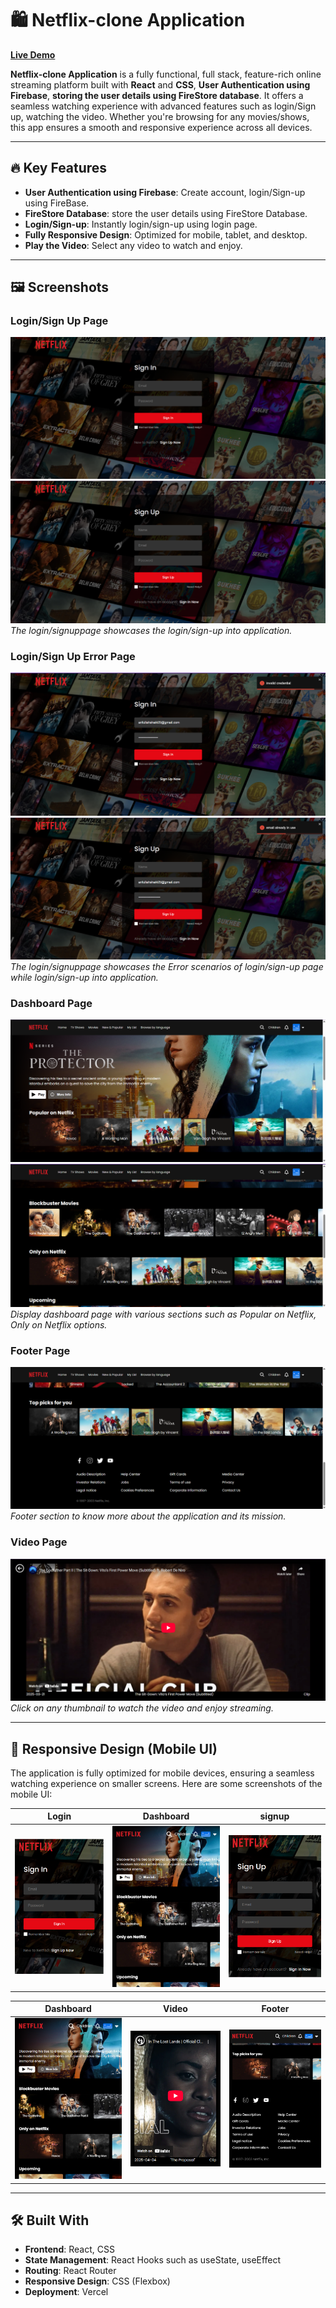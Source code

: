 # 🛍️ **Netflix-clone Application**

**[Live Demo](https://react-netflix-app-clone.vercel.app/)**

**Netflix-clone Application** is a fully functional, full stack, feature-rich online streaming platform built with **React** and **CSS**, **User Authentication using Firebase**, **storing the user details using FireStore database**. It offers a seamless watching experience with advanced features such as login/Sign up, watching the video. Whether you're browsing for any movies/shows, this app ensures a smooth and responsive experience across all devices.

---

## 🔥 **Key Features**

- **User Authentication using Firebase**: Create account, login/Sign-up using FireBase.
- **FireStore Database**: store the user details using FireStore Database.
- **Login/Sign-up**: Instantly login/sign-up using login page.
- **Fully Responsive Design**: Optimized for mobile, tablet, and desktop.
- **Play the Video**: Select any video to watch and enjoy.
---

## 🖼️ **Screenshots**

### Login/Sign Up Page

![Login/Sign Up Page](./src/screenshots/loginPage.png)  
![Login/Sign Up Page](./src/screenshots/signUp.png) 
_The login/signuppage showcases the login/sign-up into application._

### Login/Sign Up Error Page

![Login/Sign Up Error Page](./src/screenshots/loginError.png)  
![Login/Sign Up Error Page](./src/screenshots/signupError.png) 
_The login/signuppage showcases the Error scenarios of login/sign-up page while login/sign-up into application._

### Dashboard Page

![Dashboard Page](./src/screenshots/dashboardPage1.png)  
![Dashboard Page](./src/screenshots/dashboardPage2.png)  
_Display dashboard page with various sections such as Popular on Netflix, Only on Netflix options._

### Footer Page

![Footer Page](./src/screenshots/footer.png)  
_Footer section to know more about the application and its mission._

### Video Page

![Video Page](./src/screenshots/video.png)  
_Click on any thumbnail to watch the video and enjoy streaming._

---

## 📱 **Responsive Design (Mobile UI)**

The application is fully optimized for mobile devices, ensuring a seamless watching experience on smaller screens. Here are some screenshots of the mobile UI:

| **Login**                                                   | **Dashboard**                                                  | **signup**                                                         |
| ---------------------------------------------------------- | --------------------------------------------------------------- | ---------------------------------------------------------------------- |
| ![Mobile login Page](./src/screenshots/responsive/mobile-login.png) | ![Mobile Dashboard Page](./src/screenshots/responsive/mobile-dashboard.png) | ![Mobile signup Page](./src/screenshots/responsive/mobile-signup.png) |

| **Dashboard**                                                     | **Video**                                                             |  **Footer**
| -------------------------------------------------------------- | ----------------------------------------------------------------------- | ------------------------------------------------------------- |
| ![Mobile Dashboard Page](./src/screenshots/responsive/mobile-dashboard.png) | ![Mobile Video Page](./src/screenshots/responsive/mobile-video.png) | ![Mobile Footer Page](./src/screenshots/responsive/mobile-footer.png) |

---

## 🛠️ **Built With**

- **Frontend**: React, CSS
- **State Management**: React Hooks such as useState, useEffect
- **Routing**: React Router
- **Responsive Design**: CSS (Flexbox)
- **Deployment**: Vercel